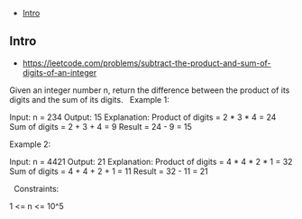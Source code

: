 - [Intro](#intro)

## Intro

- https://leetcode.com/problems/subtract-the-product-and-sum-of-digits-of-an-integer

Given an integer number n, return the difference between the product of its digits and the sum of its digits.
 
Example 1:

Input: n = 234
Output: 15 
Explanation: 
Product of digits = 2 * 3 * 4 = 24 
Sum of digits = 2 + 3 + 4 = 9 
Result = 24 - 9 = 15

Example 2:

Input: n = 4421
Output: 21
Explanation: 
Product of digits = 4 * 4 * 2 * 1 = 32 
Sum of digits = 4 + 4 + 2 + 1 = 11 
Result = 32 - 11 = 21

 
Constraints:

1 <= n <= 10^5

